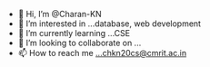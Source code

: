 - 👋 Hi, I’m @Charan-KN
- 👀 I’m interested in ...database, web development
- 🌱 I’m currently learning ...CSE
- 💞️ I’m looking to collaborate on ...
- 📫 How to reach me ...chkn20cs@cmrit.ac.in

<!---
Charan-KN/Charan-KN is a ✨ special ✨ repository because its `README.md` (this file) appears on your GitHub profile.
You can click the Preview link to take a look at your changes.
--->
